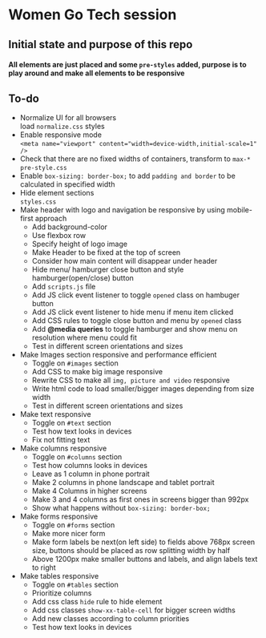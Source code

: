 # Women Go Tech session

## Initial state and purpose of this repo

#### All elements are just placed and some `pre-styles` added, purpose is to play around and make all elements to be responsive

## To-do

- Normalize UI for all browsers<br>
  load `normalize.css` styles
- Enable responsive mode<br>
  `<meta name="viewport" content="width=device-width,initial-scale=1" />`
- Check that there are no fixed widths of containers, transform to `max-*`<br>
  `pre-style.css`
- Enable `box-sizing: border-box;` to add `padding and border` to be calculated in specified width
- Hide element sections<br>
  `styles.css`
- Make header with logo and navigation be responsive by using mobile-first approach
  - Add background-color
  - Use flexbox row
  - Specify height of logo image
  - Make Header to be fixed at the top of screen
  - Consider how main content will disappear under header
  - Hide menu/ hamburger close button and style hamburger(open/close) button
  - Add `scripts.js` file
  - Add JS click event listener to toggle `opened` class on hambuger button
  - Add JS click event listener to hide menu if menu item clicked
  - Add CSS rules to toggle close button and menu by `opened` class
  - Add **@media queries** to toggle hamburger and show menu on resolution where menu could fit
  - Test in different screen orientations and sizes
- Make Images section responsive and performance efficient
  - Toggle on `#images` section
  - Add CSS to make big image responsive
  - Rewrite CSS to make all `img, picture and video` responsive
  - Write html code to load smaller/bigger images depending from size width
  - Test in different screen orientations and sizes
- Make text responsive
  - Toggle on `#text` section
  - Test how text looks in devices
  - Fix not fitting text
- Make columns responsive
  - Toggle on `#columns` section
  - Test how columns looks in devices
  - Leave as 1 column in phone portrait
  - Make 2 columns in phone landscape and tablet portrait
  - Make 4 Columns in higher screens
  - Make 3 and 4 columns as first ones in screens bigger than 992px
  - Show what happens without `box-sizing: border-box;`
- Make forms responsive
  - Toggle on `#forms` section
  - Make more nicer form
  - Make form labels be next(on left side) to fields above 768px screen size, buttons should be placed as row splitting width by half
  - Above 1200px make smaller buttons and labels, and align labels text to right
- Make tables responsive
  - Toggle on `#tables` section
  - Prioritize columns
  - Add css class `hide` rule to hide element
  - Add css classes `show-xx-table-cell` for bigger screen widths
  - Add new classes according to column priorities
  - Test how text looks in devices
